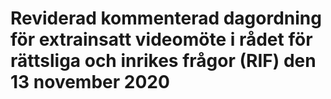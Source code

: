 # Reviderad kommenterad dagordning för extrainsatt videomöte i rådet för rättsliga och inrikes frågor (RIF) den 13 november 2020


